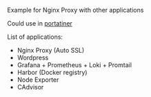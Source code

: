 Example for Nginx Proxy with other applications

Could use in [portatiner](https://www.portainer.io/)

List of applications:
- Nginx Proxy (Auto SSL)
- Wordpress 
- Grafana + Prometheus + Loki + Promtail
- Harbor (Docker registry)
- Node Exporter
- CAdvisor
